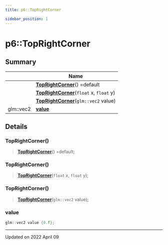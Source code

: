 ```yaml
---
title: p6::TopRightCorner

sidebar_position: 1
---
```


# p6::TopRightCorner







## Summary

|                | Name           |
| -------------- | -------------- |
| | **[TopRightCorner](/reference/Types/top_right_corner#toprightcorner)**() =default |
| | **[TopRightCorner](/reference/Types/top_right_corner#toprightcorner)**(`float` x, `float` y) |
| | **[TopRightCorner](/reference/Types/top_right_corner#toprightcorner)**(`glm::vec2` value) |
| glm::vec2 | **[value](/reference/Types/top_right_corner#value)**  |

## Details


### TopRightCorner()

> **[TopRightCorner](/reference/Types/top_right_corner#toprightcorner)**() =default;



### TopRightCorner()

> **[TopRightCorner](/reference/Types/top_right_corner#toprightcorner)**(`float` x, `float` y);



### TopRightCorner()

> **[TopRightCorner](/reference/Types/top_right_corner#toprightcorner)**(`glm::vec2` value);





### value

```cpp
glm::vec2 value {0.f};
```


-------------------------------

Updated on 2022 April 09
